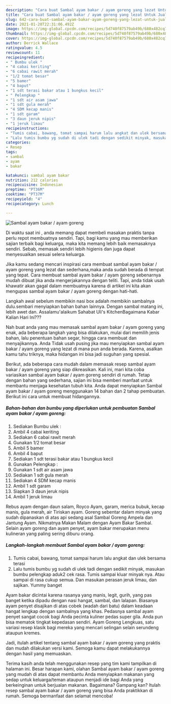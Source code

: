 ```yaml
---
description: "Cara buat Sambal ayam bakar / ayam goreng yang lezat Untuk Jualan"
title: "Cara buat Sambal ayam bakar / ayam goreng yang lezat Untuk Jualan"
slug: 642-cara-buat-sambal-ayam-bakar-ayam-goreng-yang-lezat-untuk-jualan
date: 2021-01-28T22:31:06.492Z
image: https://img-global.cpcdn.com/recipes/5d740f87579ab49b/680x482cq70/sambal-ayam-bakar-ayam-goreng-foto-resep-utama.jpg
thumbnail: https://img-global.cpcdn.com/recipes/5d740f87579ab49b/680x482cq70/sambal-ayam-bakar-ayam-goreng-foto-resep-utama.jpg
cover: https://img-global.cpcdn.com/recipes/5d740f87579ab49b/680x482cq70/sambal-ayam-bakar-ayam-goreng-foto-resep-utama.jpg
author: Derrick Wallace
ratingvalue: 4.5
reviewcount: 11
recipeingredient:
- " Bumbu ulek "
- "4 cabai keriting"
- "6 cabai rawit merah"
- "1/2 tomat besar"
- "5 bamer"
- "4 baput"
- "1 sdt terasi bakar atau 1 bungkus kecil"
- " Pelengkap "
- "1 sdt air asam jawa"
- "1 sdt gula merah"
- "4 SDM kecap manis"
- "1 sdt garam"
- "3 daun jeruk nipis"
- "1 jeruk limau"
recipeinstructions:
- "Tumis cabai, bawang, tomat sampai harum lalu angkat dan ulek bersama terasi"
- "Lalu tumis bumbu yg sudah di ulek tadi dengan sedikit minyak, masukan bumbu pelengkap aduk2 cek rasa. Tumis sampai kluar minyak nya. Atau sampai di rasa cukup semua. Dan masukan perasan jeruk limau, dan sajikan. Yummy banget"
categories:
- Resep
tags:
- sambal
- ayam
- bakar

katakunci: sambal ayam bakar 
nutrition: 212 calories
recipecuisine: Indonesian
preptime: "PT36M"
cooktime: "PT37M"
recipeyield: "4"
recipecategory: Lunch

---
```



![Sambal ayam bakar / ayam goreng](https://img-global.cpcdn.com/recipes/5d740f87579ab49b/680x482cq70/sambal-ayam-bakar-ayam-goreng-foto-resep-utama.jpg)

Di waktu  saat ini , anda memang dapat membeli masakan praktis tanpa perlu repot membuatnya sendiri. Tapi, bagi kamu yang mau memberikan sajian terbaik bagi keluarga, maka kita memang lebih baik memasaknya sendiri. Sebab, memasak sendiri lebih higienis dan juga dapat menyesuaikan sesuai selera keluarga.

Jika kamu sedang mencari inspirasi cara membuat sambal ayam bakar / ayam goreng yang lezat dan sederhana,maka anda sudah berada di tempat yang tepat. Cara membuat sambal ayam bakar / ayam goreng  sebenarnya mudah dibuat jika anda mengerjakannya dengan teliti. Tapi, anda tidak usah khawatir akan gagal dalam membuatnya 
karena di artikel ini kita akan mengupas sambal ayam bakar / ayam goreng dengan hati-hati.  

Langkah awal sebelum membikin nasi box adalah membikin sambalnya dulu.sembari menyiapkan bahan bahan lainnya. Dengan sambal matang ini, lebih awet dan. Assalamu&#39;alaikum Sahabat Uli&#39;s KitchenBagaimana Kabar Kalian Hari Ini???

Nah buat anda yang mau memasak sambal ayam bakar / ayam goreng yang enak, ada beberapa langkah yang bisa dilakukan, mulai dari memilih jenis bahan, lalu penentuan bahan segar, hingga cara membuat dan menyajikannya. Anda Tidak usah pusing jika mau menyiapkan sambal ayam bakar / ayam goreng yang lezat di mana pun anda berada. Karena, asalkan kamu  tahu triknya, maka hidangan ini bisa jadi suguhan yang spesial.

Berikut, ada beberapa cara mudah dalam memasak resep sambal ayam bakar / ayam goreng yang siap dikreasikan. Kali ini, mari kita coba variasikan sambal ayam bakar / ayam goreng sendiri di rumah. Tetap dengan bahan yang sederhana, sajian ini bisa memberi manfaat untuk membantu menjaga kesehatan tubuh kita. Anda dapat menyiapkan Sambal ayam bakar / ayam goreng menggunakan 14 bahan dan 2 tahap pembuatan. Berikut ini cara untuk membuat hidangannya.

<!--inarticleads1-->

##### Bahan-bahan dan bumbu yang diperlukan untuk pembuatan Sambal ayam bakar / ayam goreng:

1. Sediakan  Bumbu ulek :
1. Ambil 4 cabai keriting
1. Sediakan 6 cabai rawit merah
1. Gunakan 1/2 tomat besar
1. Ambil 5 bamer
1. Ambil 4 baput
1. Sediakan 1 sdt terasi bakar atau 1 bungkus kecil
1. Gunakan  Pelengkap :
1. Gunakan 1 sdt air asam jawa
1. Sediakan 1 sdt gula merah
1. Sediakan 4 SDM kecap manis
1. Ambil 1 sdt garam
1. Siapkan 3 daun jeruk nipis
1. Ambil 1 jeruk limau


Rebus ayam dengan daun salam, Royco Ayam, garam, merica bubuk, kecap manis, gula merah, air Tiriskan ayam. Goreng sebentar dalam minyak yang sudah dipanaskan di atas api sedang asal Sambal Goreng Ampela dan Jantung Ayam. Nikmatnya Makan Malam dengan Ayam Bakar Sambal. Selain ayam goreng dan ayam penyet, ayam bakar merupakan menu kulineran yang paling sering diburu orang. 

<!--inarticleads2-->

##### Langkah-langkah membuat Sambal ayam bakar / ayam goreng:

1. Tumis cabai, bawang, tomat sampai harum lalu angkat dan ulek bersama terasi
1. Lalu tumis bumbu yg sudah di ulek tadi dengan sedikit minyak, masukan bumbu pelengkap aduk2 cek rasa. Tumis sampai kluar minyak nya. Atau sampai di rasa cukup semua. Dan masukan perasan jeruk limau, dan sajikan. Yummy banget


Ayam bakar dicintai karena rasanya yang manis, legit, gurih, yang pas banget ketika dipadu dengan nasi hangat, sambal, dan lalapan. Biasanya ayam penyet disajikan di atas cobek (wadah dari batu) dalam keadaan hangat lengkap dengan sambalnya yang khas. Pedasnya sambal ayam penyet sangat cocok bagi Anda pecinta kuliner pedas super gila. Anda pun bisa mematok tingkat kepedasan sendiri. Ayam Goreng Lengkuas, satu variasi resep klasik bagi mereka yang mencari selingan selain serundeng ataupun kremes. 

Jadi, itulah artikel tentang  sambal ayam bakar / ayam goreng  yang praktis dan mudah dilakukan versi kami. Semoga kamu dapat melakukannya dengan hasil yang memuaskan. 

Terima kasih anda telah menggunakan resep yang tim kami tampilkan di halaman ini. Besar harapan kami, olahan  Sambal ayam bakar / ayam goreng yang mudah di atas dapat membantu Anda menyiapkan makanan yang sedap untuk keluarga/teman ataupun menjadi ide bagi Anda yang berkeinginan untuk berjualan makanan. Bagaimana? Gampang kan? Itulah resep sambal ayam bakar / ayam goreng yang bisa Anda praktikkan di rumah. Semoga bermanfaat dan selamat mencoba!

